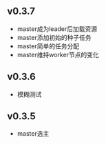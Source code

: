 ## v0.3.7
* master成为leader后加载资源
* master添加初始的种子任务
* master简单的任务分配
* master维持worker节点的变化

## v0.3.6
* 模糊测试

## v0.3.5
* master选主